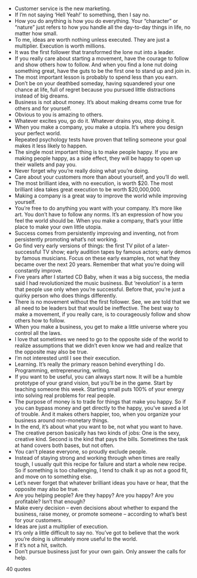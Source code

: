  - Customer service is the new marketing.
 - If I’m not saying ‘Hell Yeah!’ to something, then I say no.
 - How you do anything is how you do everything. Your “character” or “nature” just refers to how you handle all the day-to-day things in life, no matter how small.
 - To me, ideas are worth nothing unless executed. They are just a multiplier. Execution is worth millions.
 - It was the first follower that transformed the lone nut into a leader.
 - If you really care about starting a movement, have the courage to follow and show others how to follow. And when you find a lone nut doing something great, have the guts to be the first one to stand up and join in.
 - The most important lesson is probably to spend less than you earn.
 - Don’t be on your deathbed someday, having squandered your one chance at life, full of regret because you pursued little distractions instead of big dreams.
 - Business is not about money. It’s about making dreams come true for others and for yourself.
 - Obvious to you is amazing to others.
 - Whatever excites you, go do it. Whatever drains you, stop doing it.
 - When you make a company, you make a utopia. It’s where you design your perfect world.
 - Repeated psychology tests have proven that telling someone your goal makes it less likely to happen.
 - The single most important thing is to make people happy. If you are making people happy, as a side effect, they will be happy to open up their wallets and pay you.
 - Never forget why you’re really doing what you’re doing.
 - Care about your customers more than about yourself, and you’ll do well.
 - The most brilliant idea, with no execution, is worth $20. The most brilliant idea takes great execution to be worth $20,000,000.
 - Making a company is a great way to improve the world while improving yourself.
 - You’re free to do anything you want with your company. It’s more like art. You don’t have to follow any norms. It’s an expression of how you feel the world should be. When you make a company, that’s your little place to make your own little utopia.
 - Success comes from persistently improving and inventing, not from persistently promoting what’s not working.
 - Go find very early versions of things: the first TV pilot of a later-successful TV show; early audition tapes by famous actors; early demos by famous musicians. Focus on these early examples, not what they became over the next 20 years. Remember that what you’re doing will constantly improve.
 - Five years after I started CD Baby, when it was a big success, the media said I had revolutionized the music business. But ‘revolution’ is a term that people use only when you’re successful. Before that, you’re just a quirky person who does things differently.
 - There is no movement without the first follower. See, we are told that we all need to be leaders but that would be ineffective. The best way to make a movement, if you really care, is to courageously follow and show others how to follow.
 - When you make a business, you get to make a little universe where you control all the laws.
 - I love that sometimes we need to go to the opposite side of the world to realize assumptions that we didn’t even know we had and realize that the opposite may also be true.
 - I’m not interested until I see their execution.
 - Learning. It’s really the primary reason behind everything I do. Programming, entrepreneuring, writing.
 - If you want to be useful, you can always start now. It will be a humble prototype of your grand vision, but you’ll be in the game. Start by teaching someone this week. Starting small puts 100% of your energy into solving real problems for real people.
 - The purpose of money is to trade for things that make you happy. So if you can bypass money and get directly to the happy, you’ve saved a lot of trouble. And it makes others happier, too, when you organize your business around non-monetary things.
 - In the end, it’s about what you want to be, not what you want to have.
 - The creative person basically has two kinds of jobs: One is the sexy, creative kind. Second is the kind that pays the bills. Sometimes the task at hand covers both bases, but not often.
 - You can’t please everyone, so proudly exclude people.
 - Instead of staying strong and working through when times are really tough, I usually quit this recipe for failure and start a whole new recipe. So if something is too challenging, I tend to chalk it up as not a good fit, and move on to something else.
 - Let’s never forget that whatever brilliant ideas you have or hear, that the opposite may also be true.
 - Are you helping people? Are they happy? Are you happy? Are you profitable? Isn’t that enough?
 - Make every decision – even decisions about whether to expand the business, raise money, or promote someone – according to what’s best for your customers.
 - Ideas are just a multiplier of execution.
 - It’s only a little difficult to say no. You’ve got to believe that the work you’re doing is ultimately more useful to the world.
 - If it’s not a hit, switch.
 - Don’t pursue business just for your own gain. Only answer the calls for help.

40 quotes